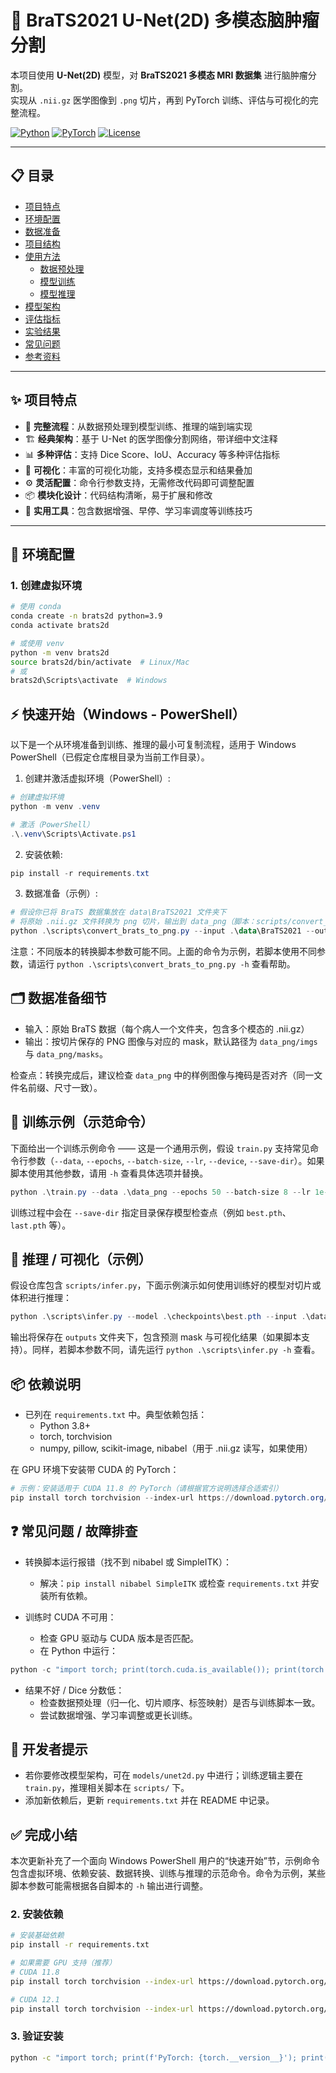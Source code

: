# 🧠 BraTS2021 U-Net(2D) 多模态脑肿瘤分割

本项目使用 **U-Net(2D)** 模型，对 **BraTS2021 多模态 MRI 数据集** 进行脑肿瘤分割。  
实现从 `.nii.gz` 医学图像到 `.png` 切片，再到 PyTorch 训练、评估与可视化的完整流程。

[![Python](https://img.shields.io/badge/Python-3.8%2B-blue)](https://www.python.org/)
[![PyTorch](https://img.shields.io/badge/PyTorch-2.0%2B-orange)](https://pytorch.org/)
[![License](https://img.shields.io/badge/License-MIT-green)](LICENSE)

---

## 📋 目录

- [项目特点](#-项目特点)
- [环境配置](#-环境配置)
- [数据准备](#-数据准备)
- [项目结构](#-项目结构)
- [使用方法](#-使用方法)
  - [数据预处理](#1-数据预处理)
  - [模型训练](#2-模型训练)
  - [模型推理](#3-模型推理)
- [模型架构](#-模型架构)
- [评估指标](#-评估指标)
- [实验结果](#-实验结果)
- [常见问题](#-常见问题)
- [参考资料](#-参考资料)

---

## ✨ 项目特点

- 🎯 **完整流程**：从数据预处理到模型训练、推理的端到端实现
- 🏗️ **经典架构**：基于 U-Net 的医学图像分割网络，带详细中文注释
- 📊 **多种评估**：支持 Dice Score、IoU、Accuracy 等多种评估指标
- 🎨 **可视化**：丰富的可视化功能，支持多模态显示和结果叠加
- ⚙️ **灵活配置**：命令行参数支持，无需修改代码即可调整配置
- 📦 **模块化设计**：代码结构清晰，易于扩展和修改
- 🔧 **实用工具**：包含数据增强、早停、学习率调度等训练技巧

---

## 🚀 环境配置

### 1. 创建虚拟环境

```bash
# 使用 conda
conda create -n brats2d python=3.9
conda activate brats2d

# 或使用 venv
python -m venv brats2d
source brats2d/bin/activate  # Linux/Mac
# 或
brats2d\Scripts\activate  # Windows
```

## ⚡ 快速开始（Windows - PowerShell）

以下是一个从环境准备到训练、推理的最小可复制流程，适用于 Windows PowerShell（已假定仓库根目录为当前工作目录）。

1. 创建并激活虚拟环境（PowerShell）:

```powershell
# 创建虚拟环境
python -m venv .venv

# 激活（PowerShell）
.\.venv\Scripts\Activate.ps1
```

2. 安装依赖:

```powershell
pip install -r requirements.txt
```

3. 数据准备（示例）:

```powershell
# 假设你已将 BraTS 数据集放在 data\BraTS2021 文件夹下
# 将原始 .nii.gz 文件转换为 png 切片，输出到 data_png（脚本：scripts/convert_brats_to_png.py）
python .\scripts\convert_brats_to_png.py --input .\data\BraTS2021 --output .\data_png
```

注意：不同版本的转换脚本参数可能不同。上面的命令为示例，若脚本使用不同参数，请运行 `python .\scripts\convert_brats_to_png.py -h` 查看帮助。

## 🗂 数据准备细节

- 输入：原始 BraTS 数据（每个病人一个文件夹，包含多个模态的 .nii.gz）
- 输出：按切片保存的 PNG 图像与对应的 mask，默认路径为 `data_png/imgs` 与 `data_png/masks`。

检查点：转换完成后，建议检查 `data_png` 中的样例图像与掩码是否对齐（同一文件名前缀、尺寸一致）。

## 🧠 训练示例（示范命令）

下面给出一个训练示例命令 —— 这是一个通用示例，假设 `train.py` 支持常见命令行参数（`--data`, `--epochs`, `--batch-size`, `--lr`, `--device`, `--save-dir`）。如果脚本使用其他参数，请用 `-h` 查看具体选项并替换。

```powershell
python .\train.py --data .\data_png --epochs 50 --batch-size 8 --lr 1e-3 --device cuda:0 --save-dir .\checkpoints
```

训练过程中会在 `--save-dir` 指定目录保存模型检查点（例如 `best.pth`、`last.pth` 等）。

## 🚀 推理 / 可视化（示例）

假设仓库包含 `scripts/infer.py`，下面示例演示如何使用训练好的模型对切片或体积进行推理：

```powershell
python .\scripts\infer.py --model .\checkpoints\best.pth --input .\data_png\imgs --output .\outputs --device cuda:0
```

输出将保存在 `outputs` 文件夹下，包含预测 mask 与可视化结果（如果脚本支持）。同样，若脚本参数不同，请先运行 `python .\scripts\infer.py -h` 查看。

## 📦 依赖说明

- 已列在 `requirements.txt` 中。典型依赖包括：
  - Python 3.8+
  - torch, torchvision
  - numpy, pillow, scikit-image, nibabel（用于 .nii.gz 读写，如果使用）

在 GPU 环境下安装带 CUDA 的 PyTorch：

```powershell
# 示例：安装适用于 CUDA 11.8 的 PyTorch（请根据官方说明选择合适索引）
pip install torch torchvision --index-url https://download.pytorch.org/whl/cu118
```

## ❓ 常见问题 / 故障排查

- 转换脚本运行报错（找不到 nibabel 或 SimpleITK）：
  - 解决：`pip install nibabel SimpleITK` 或检查 `requirements.txt` 并安装所有依赖。

- 训练时 CUDA 不可用：
  - 检查 GPU 驱动与 CUDA 版本是否匹配。
  - 在 Python 中运行：

```powershell
python -c "import torch; print(torch.cuda.is_available()); print(torch.cuda.device_count())"
```

- 结果不好 / Dice 分数低：
  - 检查数据预处理（归一化、切片顺序、标签映射）是否与训练脚本一致。
  - 尝试数据增强、学习率调整或更长训练。

## 🔧 开发者提示

- 若你要修改模型架构，可在 `models/unet2d.py` 中进行；训练逻辑主要在 `train.py`，推理相关脚本在 `scripts/` 下。
- 添加新依赖后，更新 `requirements.txt` 并在 README 中记录。

## ✅ 完成小结

本次更新补充了一个面向 Windows PowerShell 用户的“快速开始”节，示例命令包含虚拟环境、依赖安装、数据转换、训练与推理的示范命令。命令为示例，某些脚本参数可能需根据各自脚本的 `-h` 输出进行调整。

### 2. 安装依赖

```bash
# 安装基础依赖
pip install -r requirements.txt

# 如果需要 GPU 支持（推荐）
# CUDA 11.8
pip install torch torchvision --index-url https://download.pytorch.org/whl/cu118

# CUDA 12.1
pip install torch torchvision --index-url https://download.pytorch.org/whl/cu121
```

### 3. 验证安装

```bash
python -c "import torch; print(f'PyTorch: {torch.__version__}'); print(f'CUDA available: {torch.cuda.is_available()}')"
